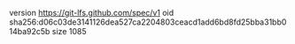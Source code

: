 version https://git-lfs.github.com/spec/v1
oid sha256:d06c03de3141126dea527ca2204803ceacd1add6bd8fd25bba31bb014ba92c5b
size 1085
